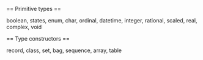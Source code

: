 == Primitive types ==

boolean, states, enum, char, ordinal, datetime, integer, rational, scaled, real, complex, void

== Type constructors ==

record, class, set, bag, sequence, array, table
